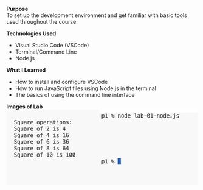 **Purpose**  
To set up the development environment and get familiar with basic tools used throughout the course.

**Technologies Used**  
- Visual Studio Code (VSCode)  
- Terminal/Command Line  
- Node.js  

**What I Learned**  
- How to install and configure VSCode  
- How to run JavaScript files using Node.js in the terminal  
- The basics of using the command line interface  

**Images of Lab**
![Lab 1 Image](lab1.png)  
